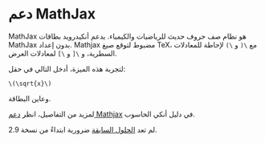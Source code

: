 # دعم MathJax
MathJax هو نظام صف حروف حديث للرياضيات والكيمياء. يدعم أنكيدرويد بطاقات MathJax بدون إعداد.
Mathjax مضبوط لتوقع صيغ TeX، مع `\(` و `\)` لإحاطة للمعادلات السطرية، و `\[` و `\]` لمعادلات العرض.

لتجربة هذه الميزة، أدخل التالي في حقل:

```
\(\sqrt{x}\)
```

وعاين البطاقة.

لمزيد من التفاصيل، انظر [دعم Mathjax](https://docs.ankiweb.net/math.html#mathjax)
في دليل أنكي الحاسوب.

لم تعد [الحلول السابقة](https://www.reddit.com/r/Anki/comments/ar7lxd/how_to_load_mathjax_color_extension_on_anki/egm6u5j)
ضرورية ابتداءً من نسخة 2.9.
